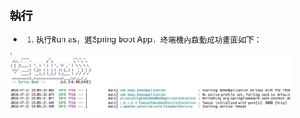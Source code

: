 ## 執行

*   1.  執行Run as，選Spring boot App，終端機內啟動成功畫面如下：

![螢幕快照 2016-07-23 下午3.06.30.png](../assets/ying_mu_kuai_zhao_2016-_07_-_23_xia_wu_3__06__30.png)